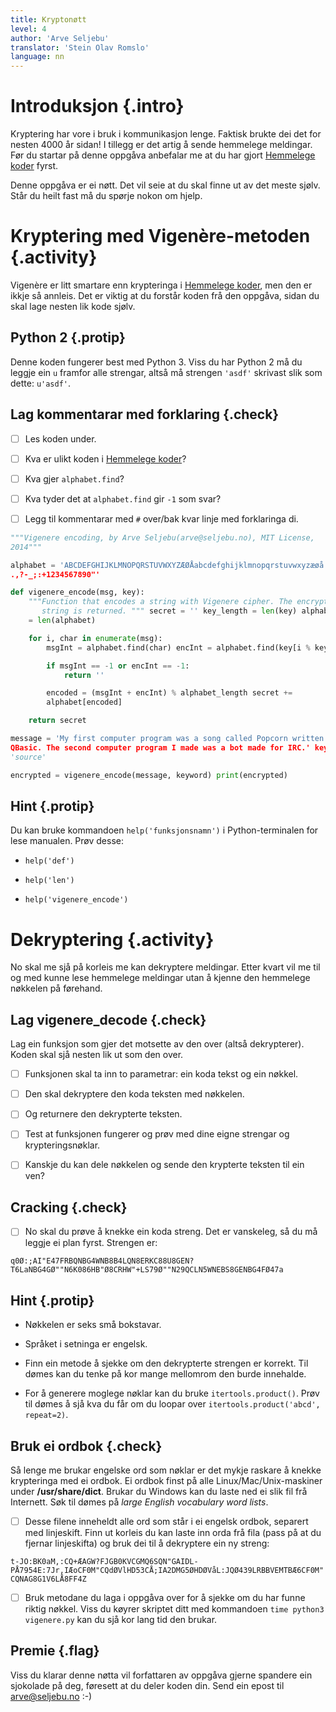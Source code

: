 ```yaml
---
title: Kryptonøtt
level: 4
author: 'Arve Seljebu'
translator: 'Stein Olav Romslo'
language: nn
---
```



# Introduksjon {.intro}

Kryptering har vore i bruk i kommunikasjon lenge. Faktisk brukte dei det for
nesten 4000 år sidan! I tillegg er det artig å sende hemmelege meldingar. Før du
startar på denne oppgåva anbefalar me at du har gjort [Hemmelege koder] fyrst.

Denne oppgåva er ei nøtt. Det vil seie at du skal finne ut av det meste sjølv.
Står du heilt fast må du spørje nokon om hjelp.


# Kryptering med Vigenère-metoden {.activity}

Vigenère er litt smartare enn krypteringa i [Hemmelege koder], men den er ikkje
så annleis. Det er viktig at du forstår koden frå den oppgåva, sidan du skal
lage nesten lik kode sjølv.

## Python 2 {.protip}

Denne koden fungerer best med Python 3. Viss du har Python 2 må du leggje ein
`u` framfor alle strengar, altså må strengen `'asdf'` skrivast slik som dette:
`u'asdf'`.

## Lag kommentarar med forklaring {.check}

- [ ] Les koden under.

- [ ] Kva er ulikt koden i [Hemmelege koder]?

- [ ] Kva gjer `alphabet.find`?

- [ ] Kva tyder det at `alphabet.find` gir `-1` som svar?

- [ ] Legg til kommentarar med `#` over/bak kvar linje med forklaringa di.

```python
"""Vigenere encoding, by Arve Seljebu(arve@seljebu.no), MIT License,
2014"""

alphabet = 'ABCDEFGHIJKLMNOPQRSTUVWXYZÆØÅabcdefghijklmnopqrstuvwxyzæøå
.,?-_;:+1234567890"'

def vigenere_encode(msg, key):
    """Function that encodes a string with Vigenere cipher. The encrypted
       string is returned. """ secret = '' key_length = len(key) alphabet_length
    = len(alphabet)

    for i, char in enumerate(msg):
        msgInt = alphabet.find(char) encInt = alphabet.find(key[i % key_length])

        if msgInt == -1 or encInt == -1:
            return ''

        encoded = (msgInt + encInt) % alphabet_length secret +=
        alphabet[encoded]

    return secret

message = 'My first computer program was a song called Popcorn written in
QBasic. The second computer program I made was a bot made for IRC.' keyword =
'source'

encrypted = vigenere_encode(message, keyword) print(encrypted)
```

## Hint {.protip}

Du kan bruke kommandoen `help('funksjonsnamn')` i Python-terminalen for lese
manualen. Prøv desse:

- `help('def')`

- `help('len')`

- `help('vigenere_encode')`


# Dekryptering {.activity}

No skal me sjå på korleis me kan dekryptere meldingar. Etter kvart vil me til og
med kunne lese hemmelege meldingar utan å kjenne den hemmelege nøkkelen på
førehand.

## Lag vigenere_decode {.check}

Lag ein funksjon som gjer det motsette av den over (altså dekrypterer). Koden
skal sjå nesten lik ut som den over.

- [ ] Funksjonen skal ta inn to parametrar: ein koda tekst og ein nøkkel.

- [ ] Den skal dekryptere den koda teksten med nøkkelen.

- [ ] Og returnere den dekrypterte teksten.

- [ ] Test at funksjonen fungerer og prøv med dine eigne strengar og
  krypteringsnøklar.

- [ ] Kanskje du kan dele nøkkelen og sende den krypterte teksten til ein ven?

## Cracking {.check}

- [ ] No skal du prøve å knekke ein koda streng. Det er vanskeleg, så du må
  leggje ei plan fyrst. Strengen er:

`q0Ø:;AI"E47FRBQNBG4WNB8B4LQN8ERKC88U8GEN?T6LaNBG4GØ""N6K086HB"Ø8CRHW"+LS79Ø""N29QCLN5WNEBS8GENBG4FØ47a`

## Hint {.protip}

- Nøkkelen er seks små bokstavar.

- Språket i setninga er engelsk.

- Finn ein metode å sjekke om den dekrypterte strengen er korrekt. Til dømes kan
  du tenke på kor mange mellomrom den burde innehalde.

- For å generere moglege nøklar kan du bruke `itertools.product()`. Prøv til
  dømes å sjå kva du får om du loopar over `itertools.product('abcd',
  repeat=2)`.

## Bruk ei ordbok {.check}

Så lenge me brukar engelske ord som nøklar er det mykje raskare å knekke
krypteringa med ei ordbok. Ei ordbok finst på alle Linux/Mac/Unix-maskiner under
**/usr/share/dict**. Brukar du Windows kan du laste ned ei slik fil frå
Internett. Søk til dømes på *large English vocabulary word lists*.

- [ ] Desse filene inneheldt alle ord som står i ei engelsk ordbok, separert med
  linjeskift. Finn ut korleis du kan laste inn orda frå fila (pass på at du
  fjernar linjeskifta) og bruk dei til å dekryptere ein ny streng:

`t-JO:BK0aM,:CQ+ÆAGW?FJGB0KVCGMQ6SQN"GAIDL-PÅ7954E:7Jr,IÆoCF0M"CQdØVlHD53CÅ;IA2DMG5ØHDØVåL:JQØ439LRBBVEMTBÆ6CF0M"CQNAG8G1V6LÅ8FF4Z`

- [ ] Bruk metodane du laga i oppgåva over for å sjekke om du har funne riktig
  nøkkel. Viss du køyrer skriptet ditt med kommandoen `time python3 vigenere.py`
  kan du sjå kor lang tid den brukar.

## Premie {.flag}

Viss du klarar denne nøtta vil forfattaren av oppgåva gjerne spandere ein
sjokolade på deg, føresett at du deler koden din. Send ein epost til
arve@seljebu.no :-)

[Hemmelege koder]: ../hemmelige_koder/hemmelige_koder_nn.html
